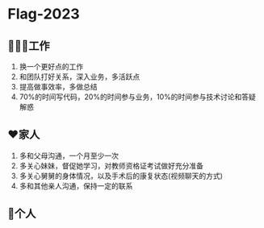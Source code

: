 # Flag-2023

## 👨🏾‍💻工作

1. 换一个更好点的工作
2. 和团队打好关系，深入业务，多活跃点
3. 提高做事效率，多做总结
4. 70%的时间写代码，20%的时间参与业务，10%的时间参与技术讨论和答疑解惑

## ❤️家人

1. 多和父母沟通，一个月至少一次
2. 多关心妹妹，督促她学习，对教师资格证考试做好充分准备
3. 多关心舅舅的身体情况，以及手术后的康复状态(视频聊天的方式)
4. 多和其他亲人沟通，保持一定的联系

## 🤺个人
